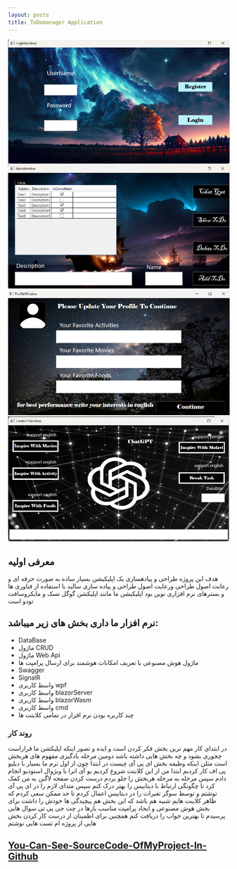 ```yaml
---
layout: posts
title: ToDomanager Application
---
```

!["ٌwpfClient1-finalProject"](../assets/ToDoManagerAppImages/1.png)
!["wpfClient2-finalProject"](../assets/ToDoManagerAppImages/2.png)
!["wpfClient3-finalProject"](../assets/ToDoManagerAppImages/3.png)
!["wpfClient4-finalProject"](../assets/ToDoManagerAppImages/4.png)
## معرفی اولیه
هدف این پروژه طراحی و پیادهسازی یک اپلیکیشن بسیار ساده به صورت حرفه ای و رعایت اصول طراحی ورعایت اصول طراحی و پیاده سازی سالید با استفاده از فناوری ها  و بسترهای نرم افزاری نوین بود
 اپلیکیشن ما مانند اپلیکشن گوگل تسک و مایکروسافت تودو است
## نرم افزار ما داری بخش های زیر میباشد:
- DataBase
- ماژول CRUD
- ماژول Web Api
- ماژول هوش مصنوعی با تعریف امکانات هوشمند برای ارسال پرامپت ها 
- Swagger
- SignalR
- واسط کاربری wpf
- واسط کاربری blazorServer
- واسط کاربری blazorWasm
- واسط کاربری cmd
- چند کاربره بودن نرم افزار در تمامی کلاینت ها

### روند کار
در ابتدای کار مهم ترین بخش فکر  کردن است و ایده و تصور اینکه اپلیکشن ما قراراست چجوری بشود و چه بخش هایی داشته باشد
دومین مرحله یادگیری مفهوم های هربخش است مثلن اینکه  وظیفه بخش ای پی آی چیست 
در ابتدا چون از اول ترم ما بسیار با دبلیو پی اف کار کردیم ابتدا من از این کلاینت شروع کردیم
یو آی انرا با ویژوال استودیو انجام دادم
سپس مرحله به مرحله هربخش را جلو بردم درست کردن صفحه لاگین به من کمک کرد تا چگونگی ارتباط با دیتابیس را بهتر درک کنم
سپس متدای لازم را در ای پی آی نوشتم و توسط سوگر تغیرات را در دیتابیس اعمال کردم
تا حد ممکن سعی کردم که ظاهر کلاینت هایم شبیه هم باشد که این بخش هم پیچیدگی ها خودش را داشت
برای بخش هوش مصنوعی  و ایجاد پرامپت مناسب بارها در چت جی پی تی سوال هایی پرسیدم تا بهترین جواب را دریافت کنم
همچنین برای اطمینان از درست کار کردن بخش هایی از پروژه ام تست هایی نوشتم

[You-Can-See-SourceCode-OfMyProject-In-Github](https://github.com/sanyamasoudi/ToDoManagerApp)
-----------------------------------------------------------------------